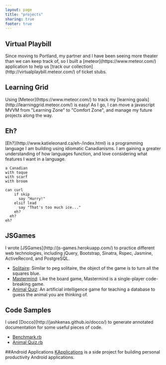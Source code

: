 ```yaml
---
layout: page
title: "projects"
sharing: true
footer: true
---
```


<h2><a href="https://github.com/keighty/virtual_playbill"><i class="fa fa-github"></i></a> Virtual Playbill</h2>
Since moving to Portland, my partner and I have been seeing more theater than we can keep track of, so I built a [meteor](https://www.meteor.com/) application to help us [track our collection](http://virtualplaybill.meteor.com/) of ticket stubs.

<h2><a href="http://github.com/keighty/learningGrid"><i class="fa fa-github"></i></a> Learning Grid</h2>
Using [Meteor](https://www.meteor.com/) to track my [learning goals](http://learninggrid.meteor.com/) is easy! As I go, I can move a javascript MVVM from "Learning Zone" to "Comfort Zone", and manage my future projects along the way.

<h2><a href="http://github.com/keighty/eh-"><i class="fa fa-github"></i></a> Eh?</h2>
[Eh?](http://www.katieleonard.ca/eh-/index.html) is a programming language I am building using idiomatic Canadianisms. I am gaining a greater understanding of how languages function, and love considering what features I want in a language.

```
a Canadian
with toque
with scarf
with broom

can curl
    if skip
      say "Hurry!"
    elsif lead
      say "That's too much ice..."
    eh?
  eh?
eh?
```

<h2><a href="http://github.com/keighty/JSGames"><i class="fa fa-github"></i></a> JSGames</h2>
I wrote [JSGames](http://js-games.herokuapp.com/) to practice different web technologies, including jQuery, Bootstrap, Sinatra, Rspec, Jasmine, ActiveRecord, and PostgreSQL.

* [Solitaire](http://js-games.herokuapp.com/solitaire): Similar to peg solitaire, the object of the game is to turn all the squares blue.
* [Mastermind](http://js-games.herokuapp.com/mastermind): Like the board game, Mastermind is a single-player code-breaking game.
* [Animal Quiz](http://js-games.herokuapp.com/animalquiz): An artificial intelligence game for teaching a database to guess the animal you are thinking of.

<h2><a href="http://github.com/keighty/PCSnotes/tree/gh-pages"><i class="fa fa-github"></i></a> Code Samples</h2>
I used [Docco](http://jashkenas.github.io/docco/) to generate annotated documentation for some useful pieces of code.

* [Benchmark.rb](http://www.katieleonard.ca/PCSnotes/docs/benchmark.html)
* [Animal Quiz.rb](http://www.katieleonard.ca/PCSnotes/docs/animal_quiz.html)

##Android Applications
[KApplications](http://kapplications.ca/) is a side project for building personal productivity Android applications.
